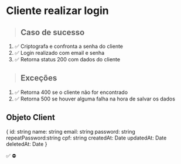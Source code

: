 # Cliente realizar login

> ## Caso de sucesso

1. ✅ Criptografa e confronta a senha do cliente
2. ✅ Login realizado com email e senha
3. ✅ Retorna status 200 com dados do cliente

> ## Exceções
1. ✅ Retorna 400 se o cliente não for encontrado
2. ✅ Retorna 500 se houver alguma falha na hora de salvar os dados


## Objeto Client
{
  	id: string
    name: string
    email: string
    password: string
    repeatPassword:string
    cpf: string
    createdAt: Date
    updatedAt: Date
    deletedAt: Date
}

✅
⛔
